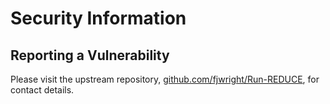 # Security Information

## Reporting a Vulnerability

Please visit the upstream repository, [github.com/fjwright/Run-REDUCE](https://github.com/fjwright/Run-REDUCE), for contact details.
